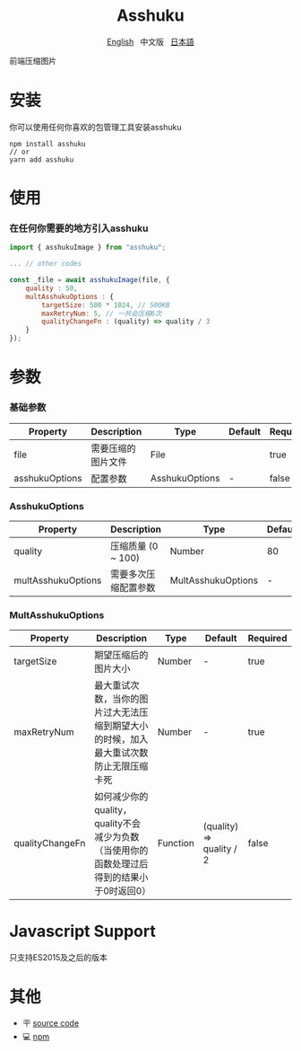 <h1 align="center">Asshuku</h1>

<p align="center">
    <a href="https://gitee.com/koukin2m/asshuku/blob/main/README.md">English</a>&nbsp;&nbsp;
    <span>中文版</span>&nbsp;&nbsp;
    <a href="https://gitee.com/koukin2m/asshuku/blob/main/README-jp.md">日本語</a>
</p>

前端压缩图片

# 安装

你可以使用任何你喜欢的包管理工具安装asshuku

```
npm install asshuku
// or
yarn add asshuku
```

# 使用

### 在任何你需要的地方引入asshuku

```js
import { asshukuImage } from "asshuku";

... // other codes

const _file = await asshukuImage(file, {
    quality : 50,
    multAsshukuOptions : {
        targetSize: 500 * 1024, // 500KB
        maxRetryNum: 5, // 一共会压缩6次
        qualityChangeFn : (quality) => quality / 3
    }
});
```

# 参数

### 基础参数

| Property | Description | Type | Default | Required |
| --- | --- | --- | --- | --- |
| file | 需要压缩的图片文件 | File |  | true |
| asshukuOptions | 配置参数 | AsshukuOptions | - | false |

### AsshukuOptions

| Property | Description | Type | Default | Required |
| --- | --- | --- | --- | --- |
| quality | 压缩质量 (0 ~ 100) | Number | 80 | true |
| multAsshukuOptions | 需要多次压缩配置参数 | MultAsshukuOptions | - | false |

### MultAsshukuOptions

| Property | Description | Type | Default | Required |
| --- | --- | --- | --- | --- |
| targetSize | 期望压缩后的图片大小 | Number | - | true |
| maxRetryNum | 最大重试次数，当你的图片过大无法压缩到期望大小的时候，加入最大重试次数防止无限压缩卡死 | Number | - | true |
| qualityChangeFn | 如何减少你的quality，quality不会减少为负数（当使用你的函数处理过后得到的结果小于0时返回0） | Function | (quality) => quality / 2 | false |

# Javascript Support

只支持ES2015及之后的版本

# 其他

* 🪧 [source code](https://github.com/GumieHX/asshuku.git)
* 💻 [npm](https://www.npmjs.com/package/asshuku)